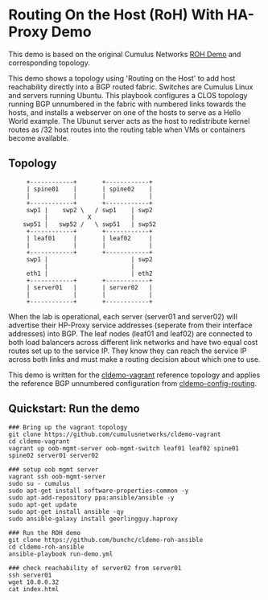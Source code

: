 Routing On the Host (RoH) With HA-Proxy Demo
===========================

This demo is based on the original Cumulus Networks [ROH Demo](https://github.com/CumulusNetworks/cldemo-roh-ansible) and corresponding topology.

This demo shows a topology using 'Routing on the Host' to add host reachability directly into a BGP routed fabric. Switches are Cumulus Linux and servers running Ubuntu. This playbook configures a CLOS topology running BGP unnumbered in the fabric with numbered links towards the hosts, and installs a webserver on one of the hosts to serve as a Hello World example. The Ubunut server acts as the host to redistribute kernel routes as /32 host routes into the routing table when VMs or containers become available.

## Topology
```
     +------------+       +------------+
     | spine01    |       | spine02    |
     |            |       |            |
     +------------+       +------------+
     swp1 |    swp2 \   / swp1    | swp2
          |           X           |
    swp51 |   swp52 /   \ swp51   | swp52
     +------------+       +------------+
     | leaf01     |       | leaf02     |
     |            |       |            |
     +------------+       +------------+
     swp1 |                       | swp2
          |                       |
     eth1 |                       | eth2
     +------------+       +------------+
     | server01   |       | server02   |
     |            |       |            |
     +------------+       +------------+
```


When the lab is operational, each server (server01 and server02) will advertise their HP-Proxy service addresses (seperate from their interface addresses) into BGP. The leaf nodes (leaf01 and leaf02) are connected to both load balancers across different link networks and have two equal cost routes set up to the service IP. They know they can reach the service IP across both links and must make a routing decision about which one to use.

This demo is written for the [cldemo-vagrant](https://github.com/cumulusnetworks/cldemo-vagrant) reference topology and applies the reference BGP unnumbered configuration from [cldemo-config-routing](https://github.com/cumulusnetworks/cldemo-config-routing).

Quickstart: Run the demo
------------------------
    ### Bring up the vagrant topology
    git clone https://github.com/cumulusnetworks/cldemo-vagrant
    cd cldemo-vagrant
    vagrant up oob-mgmt-server oob-mgmt-switch leaf01 leaf02 spine01 spine02 server01 server02

    ### setup oob mgmt server
    vagrant ssh oob-mgmt-server
    sudo su - cumulus
    sudo apt-get install software-properties-common -y
    sudo apt-add-repository ppa:ansible/ansible -y
    sudo apt-get update
    sudo apt-get install ansible -qy
    sudo ansible-galaxy install geerlingguy.haproxy

    ### Run the ROH demo
    git clone https://github.com/bunchc/cldemo-roh-ansible
    cd cldemo-roh-ansible
    ansible-playbook run-demo.yml

    ### check reachability of server02 from server01
    ssh server01
    wget 10.0.0.32
    cat index.html

